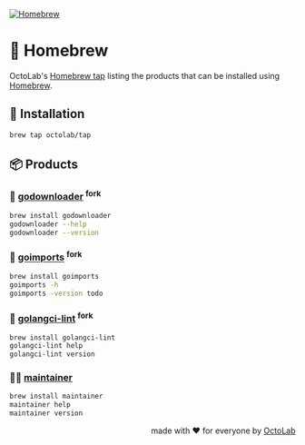 [![Homebrew][social.preview]][preview.config]

# 🍻 Homebrew

OctoLab's [Homebrew tap](https://docs.brew.sh/Taps) listing the products
that can be installed using [Homebrew](https://brew.sh).
<!-- 🍻 Homebrew tap to install OctoLab products. -->

## 🧩 Installation

```bash
brew tap octolab/tap
```

## 📦 Products

### 🔧 [godownloader][] <sup>fork</sup>

```bash
brew install godownloader
godownloader --help
godownloader --version
```

[godownloader]: https://github.com/kamilsk/godownloader/releases/tag/homebrew


### 🔧 [goimports][] <sup>fork</sup>

```bash
brew install goimports
goimports -h
goimports -version todo
```

[goimports]: https://github.com/kamilsk/go-tools/releases/tag/goimports


### 🔧 [golangci-lint][] <sup>fork</sup>

```bash
brew install golangci-lint
golangci-lint help
golangci-lint version
```

[golangci-lint]: https://github.com/kamilsk/golangci-lint/releases/tag/looppointer


### 👨‍🔧 [maintainer][]

```bash
brew install maintainer
maintainer help
maintainer version
```

[maintainer]: https://github.com/octomation/maintainer


<p align="right">made with ❤️ for everyone by <a href="https://www.octolab.org/">OctoLab</a></p>

[social.preview]:   https://cdn.octolab.org/repo/homebrew-tap.png
[preview.config]:   https://socialify.git.ci/octolab/homebrew-tap?description=1&font=Raleway&language=1&name=1&owner=1&pattern=Circuit%20Board&theme=Light
[preview.fallback]: https://socialify.git.ci/octolab/homebrew-tap/image?description=1&font=Raleway&language=1&name=1&owner=1&pattern=Circuit%20Board&theme=Light
